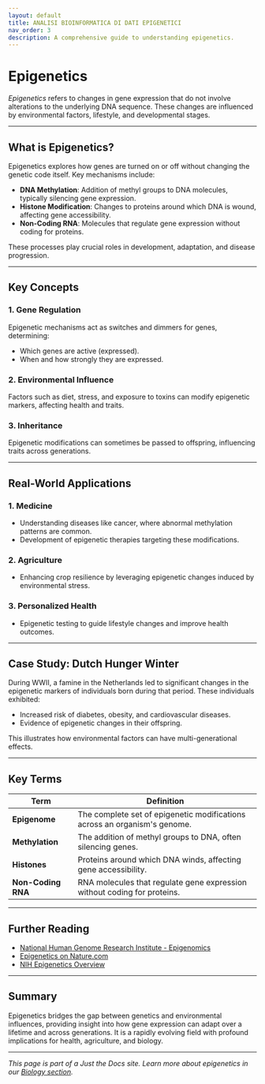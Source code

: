 ```yaml
---
layout: default
title: ANALISI BIOINFORMATICA DI DATI EPIGENETICI
nav_order: 3
description: A comprehensive guide to understanding epigenetics.
---
```


# Epigenetics
_Epigenetics_ refers to changes in gene expression that do not involve alterations to the underlying DNA sequence. These changes are influenced by environmental factors, lifestyle, and developmental stages.

---

## What is Epigenetics?

Epigenetics explores how genes are turned on or off without changing the genetic code itself. Key mechanisms include:

- **DNA Methylation**: Addition of methyl groups to DNA molecules, typically silencing gene expression.
- **Histone Modification**: Changes to proteins around which DNA is wound, affecting gene accessibility.
- **Non-Coding RNA**: Molecules that regulate gene expression without coding for proteins.

These processes play crucial roles in development, adaptation, and disease progression.

---

## Key Concepts

### 1. **Gene Regulation**
Epigenetic mechanisms act as switches and dimmers for genes, determining:
- Which genes are active (expressed).
- When and how strongly they are expressed.

### 2. **Environmental Influence**
Factors such as diet, stress, and exposure to toxins can modify epigenetic markers, affecting health and traits.

### 3. **Inheritance**
Epigenetic modifications can sometimes be passed to offspring, influencing traits across generations.

---

## Real-World Applications

### 1. **Medicine**
- Understanding diseases like cancer, where abnormal methylation patterns are common.
- Development of epigenetic therapies targeting these modifications.

### 2. **Agriculture**
- Enhancing crop resilience by leveraging epigenetic changes induced by environmental stress.

### 3. **Personalized Health**
- Epigenetic testing to guide lifestyle changes and improve health outcomes.

---

## Case Study: Dutch Hunger Winter
During WWII, a famine in the Netherlands led to significant changes in the epigenetic markers of individuals born during that period. These individuals exhibited:
- Increased risk of diabetes, obesity, and cardiovascular diseases.
- Evidence of epigenetic changes in their offspring.

This illustrates how environmental factors can have multi-generational effects.

---

## Key Terms

| Term               | Definition                                                                 |
|--------------------|-----------------------------------------------------------------------------|
| **Epigenome**      | The complete set of epigenetic modifications across an organism's genome.  |
| **Methylation**    | The addition of methyl groups to DNA, often silencing genes.               |
| **Histones**       | Proteins around which DNA winds, affecting gene accessibility.             |
| **Non-Coding RNA** | RNA molecules that regulate gene expression without coding for proteins.   |

---

## Further Reading

- [National Human Genome Research Institute - Epigenomics](https://www.genome.gov/genetics-glossary/Epigenomics)
- [Epigenetics on Nature.com](https://www.nature.com/subjects/epigenetics)
- [NIH Epigenetics Overview](https://www.nih.gov/news-events/epigenetics-overview)

---

## Summary

Epigenetics bridges the gap between genetics and environmental influences, providing insight into how gene expression can adapt over a lifetime and across generations. It is a rapidly evolving field with profound implications for health, agriculture, and biology.

---

_This page is part of a Just the Docs site. Learn more about epigenetics in our [Biology section](../biology/)._  
